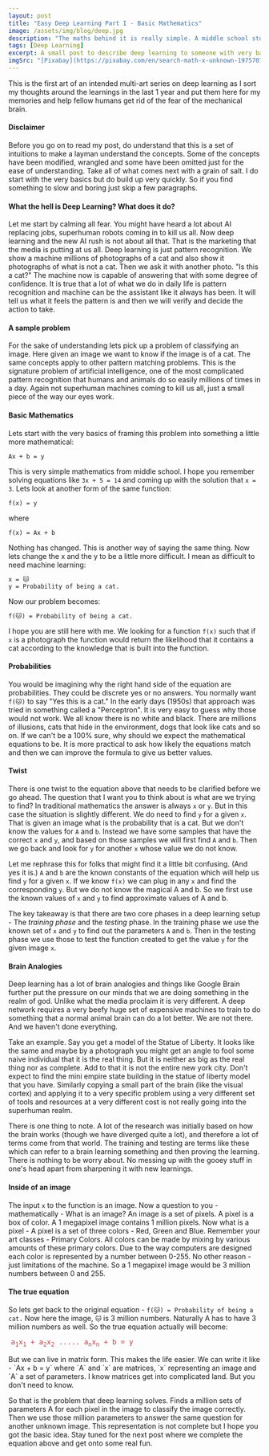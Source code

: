 ```yaml
---
layout: post
title: "Easy Deep Learning Part I - Basic Mathematics"
image: /assets/img/blog/deep.jpg
description: "The maths behind it is really simple. A middle school student can get it. Now the implementation details are a whole new story."
tags: [Deep Learning]
excerpt: A small post to describe deep learning to someone with very basic mathematics.
imgSrc: "[Pixabay](https://pixabay.com/en/search-math-x-unknown-1975707/)"
---
```


This is the first art of an intended multi-art series on deep learning as I sort my thoughts around the learnings in the last 1 year and put them here for my memories and help fellow humans get rid of the fear of the mechanical brain.

#### Disclaimer
Before you go on to read my post, do understand that this is a set of intuitions to make a layman understand the concepts. Some of the concepts have been modified, wrangled and some have been omitted just for the ease of understanding. Take all of what comes next with a grain of salt. I do start with the very basics but do build up very quickly. So if you find something to slow and boring just skip a few paragraphs.

#### What the hell is Deep Learning? What does it do?
Let me start by calming all fear. You might have heard a lot about AI replacing jobs, superhuman robots coming in to kill us all. Now deep learning and the new AI rush is not about all that. That is the marketing that the media is putting at us all. Deep learning is just pattern recognition. We show a machine millions of photographs of a cat and also show it photographs of what is not a cat. Then we ask it with another photo. "Is this a cat?" The machine now is capable of answering that with some degree of confidence. It is true that a lot of what we do in daily life is pattern recognition and machine can be the assistant like it always has been. It will tell us what it feels the pattern is and then we will verify and decide the action to take.

#### A sample problem
For the sake of understanding lets pick up a problem of classifying an image. Here given an image we want to know if the image is of a cat. The same concepts apply to other pattern matching problems. This is the signature problem of artificial intelligence, one of the most complicated pattern recognition that humans and animals do so easily millions of times in a day. Again not superhuman machines coming to kill us all, just a small piece of the way our eyes work.

#### Basic Mathematics
Lets start with the very basics of framing this problem into something a little more mathematical:

```
Ax + b = y
```

This is very simple mathematics from middle school. I hope you remember solving equations like `3x + 5 = 14` and coming up with the solution that `x = 3`. Lets look at another form of the same function:

```
f(x) = y
```
where

```
f(x) = Ax + b
```

Nothing has changed. This is another way of saying the same thing. Now lets change the x and the y to be a little more difficult. I mean as difficult to need machine learning:

```
x = 🐱
y = Probability of being a cat.
```
Now our problem becomes:

```
f(🐱) = Probability of being a cat.
```

I hope you are still here with me. We looking for a function `f(x)` such that if `x` is a photograph the function would return the likelihood that it contains a cat according to the knowledge that is built into the function.

#### Probabilities
You would be imagining why the right hand side of the equation are probabilities. They could be discrete yes or no answers. You normally want `f(🐱)` to say "Yes this is a cat." In the early days (1950s) that approach was tried in something called a "Perceptron". It is very easy to guess why those would not work. We all know there is no white and black. There are millions of illusions, cats that hide in the environment, dogs that look like cats and so on. If we can't be a 100% sure, why should we expect the mathematical equations to be. It is more practical to ask how likely the equations match and then we can improve the formula to give us better values.

#### Twist

There is one twist to the equation above that needs to be clarified before we go ahead. The question that I want you to think about is what are we trying to find? In traditional mathematics the answer is always `x` or `y`. But in this case the situation is slightly different. We do need to find `y` for a given `x`. That is given an image what is the probability that is a cat. But we don't know the values for `A` and `b`. Instead we have some samples that have the correct `x` and `y`, and based on those samples we will first find `A` and `b`. Then we go back and look for `y` for another `x` whose value we do not know.

Let me rephrase this for folks that might find it a little bit confusing. (And yes it is.) `A` and `b` are the known constants of the equation which will help us find `y` for a given `x`. If we know `f(x)` we can plug in any `x` and find the corresponding `y`. But we do not know the magical A and b. So we first use the known values of `x` and `y` to find approximate values of A and b.

The key takeaway is that there are two core phases in a deep learning setup - The *training phase* and the *testing* phase. In the training phase we use the known set of `x` and `y` to find out the parameters `A` and `b`. Then in the testing phase we use those to test the function created to get the value `y` for the given image `x`.

#### Brain Analogies

Deep learning has a lot of brain analogies and things like Google Brain further put the pressure on our minds that we are doing something in the realm of god. Unlike what the media proclaim it is very different. A deep network requires a very beefy huge set of expensive machines to train to do something that a normal animal brain can do a lot better. We are not there. And we haven't done everything.

Take an example. Say you get a model of the Statue of Liberty. It looks like the same and maybe by a photograph you might get an angle to fool some naive individual that it is the real thing. But it is neither as big as the real thing nor as complete. Add to that it is not the entire new york city. Don't expect to find the mini empire state building in the statue of liberty model that you have. Similarly copying a small part of the brain (like the visual cortex) and applying it to a very specific problem using a very different set of tools and resources at a very different cost is not really going into the superhuman realm.

There is one thing to note. A lot of the research was initially based on how the brain works (though we have diverged quite a lot), and therefore a lot of terms come from that world. The training and testing are terms like these which can refer to a brain learning something and then proving the learning. There is nothing to be worry about. No messing up with the gooey stuff in one's head apart from sharpening it with new learnings.

#### Inside of an image

The input `x` to the function is an image. Now a question to you - mathematically - What is an image? An image is a set of pixels. A pixel is a box of color. A 1 megapixel image contains 1 million pixels. Now what is a pixel - A pixel is a set of three colors - Red, Green and Blue. Remember your art classes - Primary Colors. All colors can be made by mixing by various amounts of these primary colors. Due to the way computers are designed each color is represented by a number between 0-255. No other reason - just limitations of the machine. So a 1 megapixel image would be 3 million numbers between 0 and 255.

#### The true equation
So lets get back to the original equation - `f(🐱) = Probability of being a cat.` Now here the image, `🐱` is 3 million numbers. Naturally A has to have 3 million numbers as well. So the true equation actually will become:
<div class="highlighter-rouge">
<pre class="highlight" style="color:#bd4147; padding-left: 5px">
a<sub>1</sub>x<sub>1</sub> + a<sub>2</sub>x<sub>2</sub> ..... a<sub>n</sub>x<sub>n</sub> + b = y
</pre>
</div>
But we can live in matrix form. This makes the life easier. We can write it like - `Ax + b = y` where `A` and `x` are matrices, `x` representing an image and `A` a set of parameters. I know matrices get into complicated land. But you don't need to know.

So that is the problem that deep learning solves. Finds a million sets of parameters A for each pixel in the image to classify the image correctly. Then we use those million parameters to answer the same question for another unknown image. This representation is not complete but I hope you got the basic idea. Stay tuned for the next post where we complete the equation above and get onto some real fun.
